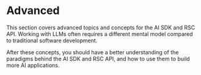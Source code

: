 # Advanced

This section covers advanced topics and concepts for the AI SDK and RSC API. Working with LLMs often requires a different mental model compared to traditional software development.

After these concepts, you should have a better understanding of the paradigms behind the AI SDK and RSC API, and how to use them to build more AI applications.
